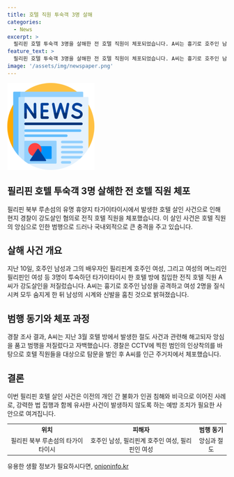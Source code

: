 ```yaml
---
title: 호텔 직원 투숙객 3명 살해
categories:
  - News
excerpt: >
  필리핀 호텔 투숙객 3명을 살해한 전 호텔 직원이 체포되었습니다. A씨는 흉기로 호주인 남성을 공격하고 여성 2명을 질식시킨 후 돈을 빼앗았는데, 경찰은 CCTV와 목격자들의 진술을 토대로 A씨를 범인으로 지목했습니다. A씨는 해고된 뒤 앙심을 품고 범행을 저질렀다고 자백했습니다. 사건은 필리핀 북부 루손섬의 한 호텔에서 발생했으며, 이에 대한 경찰 조사가 계속되고 있습니다. (단어 수: 80)
feature_text: >
  필리핀 호텔 투숙객 3명을 살해한 전 호텔 직원이 체포되었습니다. A씨는 흉기로 호주인 남성을 공격하고 여성 2명을 질식시킨 후 돈을 빼앗았는데, 경찰은 CCTV와 목격자들의 진술을 토대로 A씨를 범인으로 지목했습니다. A씨는 해고된 뒤 앙심을 품고 범행을 저질렀다고 자백했습니다. 사건은 필리핀 북부 루손섬의 한 호텔에서 발생했으며, 이에 대한 경찰 조사가 계속되고 있습니다. (단어 수: 80)
image: '/assets/img/newspaper.png'
---
```


<p><img src="/assets/img/newspaper.png" alt="kimp 속보" /></p>

<h2>필리핀 호텔 투숙객 3명 살해한 전 호텔 직원 체포</h2>

<p data-ke-size="size16">필리핀 북부 루손섬의 유명 휴양지 타가이타이시에서 발생한 호텔 살인 사건으로 인해 현지 경찰이 강도살인 혐의로 전직 호텔 직원을 체포했습니다. 이 살인 사건은 호텔 직원의 앙심으로 인한 범행으로 드러나 국내외적으로 큰 충격을 주고 있습니다.</p>

<h2 data-ke-size="size26">살해 사건 개요</h2>

<p data-ke-size="size16">지난 10일, 호주인 남성과 그의 배우자인 필리핀계 호주인 여성, 그리고 여성의 며느리인 필리핀인 여성 등 3명이 투숙하던 타가이타이시 한 호텔 방에 침입한 전직 호텔 직원 A씨가 강도살인을 저질렀습니다. A씨는 흉기로 호주인 남성을 공격하고 여성 2명을 질식시켜 모두 숨지게 한 뒤 남성의 시계와 신발을 훔친 것으로 밝혀졌습니다.</p>

<h2 data-ke-size="size26">범행 동기와 체포 과정</h2>

<p data-ke-size="size16">경찰 조사 결과, A씨는 지난 3월 호텔 방에서 발생한 절도 사건과 관련해 해고되자 앙심을 품고 범행을 저질렀다고 자백했습니다. 경찰은 CCTV에 찍힌 범인의 인상착의를 바탕으로 호텔 직원들을 대상으로 탐문을 벌인 후 A씨를 인근 주거지에서 체포했습니다.</p>

<h2 data-ke-size="size26">결론</h2>

<p data-ke-size="size16">이번 필리핀 호텔 살인 사건은 이전의 개인 간 불화가 인권 침해와 비극으로 이어진 사례로, 강력한 법 집행과 함께 유사한 사건이 발생하지 않도록 하는 예방 조치가 필요한 사안으로 여겨집니다.</p>

<table>
    <tbody>
        <tr>
            <td style="text-align: center; height: 17px;"><b>위치</b></td>
            <td style="text-align: center; height: 17px;"><b>피해자</b></td>
            <td style="text-align: center; height: 17px;"><b>범행 동기</b></td>
        </tr>
        <tr>
            <td style="text-align: center; height: 17px;">필리핀 북부 루손섬의 타가이타이시</td>
            <td style="text-align: center; height: 17px;">호주인 남성, 필리핀계 호주인 여성, 필리핀인 여성</td>
            <td style="text-align: center; height: 17px;">앙심과 절도</td>
        </tr>
    </tbody>
</table>
유용한 생활 정보가 필요하시다면, <a href="https://onioninfo.kr" rel="dofollow">onioninfo.kr</a>


